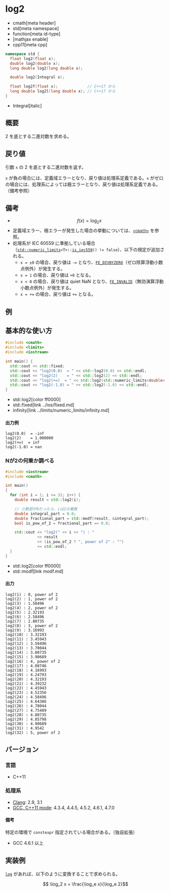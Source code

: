 # log2
* cmath[meta header]
* std[meta namespace]
* function[meta id-type]
* [mathjax enable]
* cpp11[meta cpp]

```cpp
namespace std {
  float log2(float x);
  double log2(double x);
  long double log2(long double x);

  double log2(Integral x);

  float log2f(float x);             // C++17 から
  long double log2l(long double x); // C++17 から
}
```
* Integral[italic]

## 概要
2 を底とする二進対数を求める。


## 戻り値
引数 `x` の 2 を底とする二進対数を返す。

`x` が負の場合には、定義域エラーとなり、戻り値は処理系定義である。`x` がゼロの場合には、処理系によっては極エラーとなり、戻り値は処理系定義である。（備考参照）


## 備考
- $$ f(x) = \log_2 x $$
- 定義域エラー、極エラーが発生した場合の挙動については、[`<cmath>`](../cmath.md) を参照。
- 処理系が IEC 60559 に準拠している場合（[`std::numeric_limits`](../limits/numeric_limits.md)`<T>::`[`is_iec559`](../limits/numeric_limits/is_iec559.md)`() != false`）、以下の規定が追加される。
	- `x = ±0` の場合、戻り値は `-∞` となり、[`FE_DIVBYZERO`](../cfenv/fe_divbyzero.md)（ゼロ除算浮動小数点例外）が発生する。
	- `x = 1` の場合、戻り値は `+0` となる。
	- `x < 0` の場合、戻り値は quiet NaN となり、[`FE_INVALID`](../cfenv/fe_invalid.md)（無効演算浮動小数点例外）が発生する。
	- `x = +∞` の場合、戻り値は `+∞` となる。


## 例
## 基本的な使い方
```cpp example
#include <cmath>
#include <limits>
#include <iostream>

int main() {
  std::cout << std::fixed;
  std::cout << "log2(0.0)  = " << std::log2(0.0) << std::endl;
  std::cout << "log2(2)    = " << std::log2(2) << std::endl;
  std::cout << "log2(+∞)  = " << std::log2(std::numeric_limits<double>::infinity()) << std::endl;
  std::cout << "log2(-1.0) = " << std::log2(-1.0) << std::endl;
}
```
* std::log2[color ff0000]
* std::fixed[link ../ios/fixed.md]
* infinity[link ../limits/numeric_limits/infinity.md]

#### 出力例
```
log2(0.0)  = -inf
log2(2)    = 1.000000
log2(+∞)  = inf
log2(-1.0) = nan
```

### Nが2の何乗か調べる
```cpp example
#include <iostream>
#include <cmath>

int main()
{
  for (int i = 1; i <= 32; i++) {
    double result = std::log2(i);

    // 小数部が0だったら、iは2の乗数
    double integral_part = 0.0;
    double fractional_part = std::modf(result, &integral_part);
    bool is_pow_of_2 = fractional_part == 0.0;

    std::cout << "log2(" << i << ") : "
              << result
              << (is_pow_of_2 ? ", power of 2" : "")
              << std::endl;
  }
}
```
* std::log2[color ff0000]
* std::modf[link modf.md]

#### 出力
```
log2(1) : 0, power of 2
log2(2) : 1, power of 2
log2(3) : 1.58496
log2(4) : 2, power of 2
log2(5) : 2.32193
log2(6) : 2.58496
log2(7) : 2.80735
log2(8) : 3, power of 2
log2(9) : 3.16993
log2(10) : 3.32193
log2(11) : 3.45943
log2(12) : 3.58496
log2(13) : 3.70044
log2(14) : 3.80735
log2(15) : 3.90689
log2(16) : 4, power of 2
log2(17) : 4.08746
log2(18) : 4.16993
log2(19) : 4.24793
log2(20) : 4.32193
log2(21) : 4.39232
log2(22) : 4.45943
log2(23) : 4.52356
log2(24) : 4.58496
log2(25) : 4.64386
log2(26) : 4.70044
log2(27) : 4.75489
log2(28) : 4.80735
log2(29) : 4.85798
log2(30) : 4.90689
log2(31) : 4.9542
log2(32) : 5, power of 2
```

## バージョン
### 言語
- C++11

### 処理系
- [Clang](/implementation.md#clang): 2.9, 3.1
- [GCC, C++11 mode](/implementation.md#gcc): 4.3.4, 4.4.5, 4.5.2, 4.6.1, 4.7.0

#### 備考
特定の環境で `constexpr` 指定されている場合がある。（独自拡張）

- GCC 4.6.1 以上


## 実装例
[`log`](log.md) があれば、以下のように変換することで求められる。

$$ \log_2 x = \frac{\log_e x}{\log_e 2}$$
